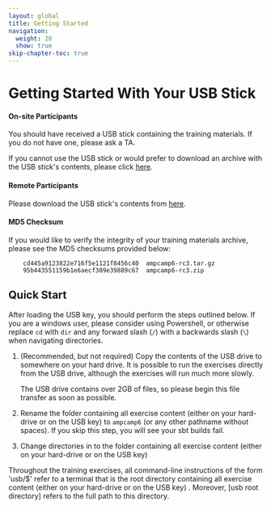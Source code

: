 ```yaml
---
layout: global
title: Getting Started
navigation:
  weight: 20
  show: true
skip-chapter-toc: true
---
```


# Getting Started With Your USB Stick

#### On-site Participants
You should have received a USB stick containing the training materials.  If you do not have one, please ask a TA.

If you cannot use the USB stick or would prefer to download an archive with the USB stick's contents,
please click <a href="http://d2xijq8wc2iink.cloudfront.net/ampcamp6/ampcamp6-rc3.tar.gz">here</a>.

#### Remote Participants
Please download the USB stick's contents from
<a href="http://d2xijq8wc2iink.cloudfront.net/ampcamp6/ampcamp6-rc3.tar.gz">here</a>.

#### MD5 Checksum
If you would like to verify the integrity of your training materials archive, please see the MD5 checksums provided below:

~~~
    cd445a9123822e716f5e1121f8456c40  ampcamp6-rc3.tar.gz
    95b443551159b1e6aecf309e39889c67  ampcamp6-rc3.zip
~~~

## Quick Start

After loading the USB key, you should perform the steps outlined below.  If you
are a windows user, please consider using Powershell, or otherwise replace `cd`
with `dir` and any forward slash (`/`) with a backwards slash (`\`) when
navigating directories.

1. (Recommended, but not required) Copy the contents of the USB drive to somewhere on your hard drive.
It is possible to run the exercises directly from the USB drive, although the exercises will run
much more slowly.

    <p class="alert alert-warn">
    <i class="icon-info-sign">    </i>
    The USB drive contains over 2GB of files, so please begin this file transfer as soon as possible.
    </p>

2. Rename the folder containing all exercise content (either on your hard-drive
   or on the USB key) to `ampcamp6` (or any other pathname without spaces).  If you
   skip this step, you will see your sbt builds fail.

3. Change directories in to the folder containing all exercise content (either on your hard-drive or on the USB key)

    <p class="alert alert-warn">
    <i class="icon-info-sign">    </i>
 Throughout the training exercises, all command-line instructions of the form
 'usb/$' refer to a terminal that is the root directory containing all exercise
 content (either on your hard-drive or on the USB key) . Moreover, [usb root
 directory] refers to the full path to this directory.
    </p>
